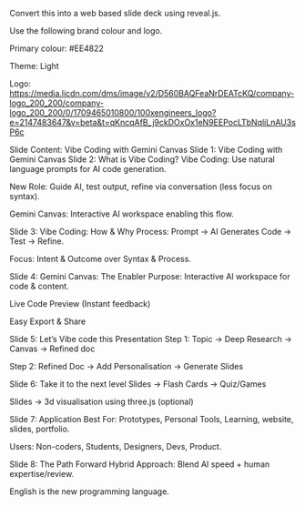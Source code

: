 Convert this into a web based slide deck using reveal.js.

Use the following brand colour and logo.

Primary colour: #EE4822

Theme: Light

Logo: https://media.licdn.com/dms/image/v2/D560BAQFeaNrDEATcKQ/company-logo_200_200/company-logo_200_200/0/1709465010800/100xengineers_logo?e=2147483647&v=beta&t=qKncqAfB_j9ckDOxOx1eN9EEPocLTbNqliLnAU3sP6c

Slide Content: Vibe Coding with Gemini Canvas
Slide 1: Vibe Coding with Gemini Canvas
Slide 2: What is Vibe Coding?
Vibe Coding: Use natural language prompts for AI code generation.

New Role: Guide AI, test output, refine via conversation (less focus on syntax).

Gemini Canvas: Interactive AI workspace enabling this flow.

Slide 3: Vibe Coding: How & Why
Process: Prompt -> AI Generates Code -> Test -> Refine.

Focus: Intent & Outcome over Syntax & Process.

Slide 4: Gemini Canvas: The Enabler
Purpose: Interactive AI workspace for code & content.

Live Code Preview (Instant feedback)

Easy Export & Share

Slide 5: Let’s Vibe code this Presentation
Step 1: Topic -> Deep Research -> Canvas -> Refined doc

Step 2: Refined Doc -> Add Personalisation -> Generate Slides

Slide 6: Take it to the next level
Slides -> Flash Cards -> Quiz/Games

Slides -> 3d visualisation using three.js (optional)

Slide 7: Application
Best For: Prototypes, Personal Tools, Learning, website, slides, portfolio.

Users: Non-coders, Students, Designers, Devs, Product.

Slide 8: The Path Forward
Hybrid Approach: Blend AI speed + human expertise/review.

English is the new programming language.
